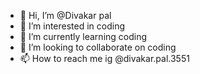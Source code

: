 - 👋 Hi, I’m @Divakar pal
- 👀 I’m interested in coding
- 🌱 I’m currently learning coding
- 💞️ I’m looking to collaborate on coding
- 📫 How to reach me ig @divakar.pal.3551

<!---
ooohhhhdffoooooooo/ooohhhhdffoooooooo is a ✨ special ✨ repository because its `README.md` (this file) appears on your GitHub profile.
You can click the Preview link to take a look at your changes.
--->

